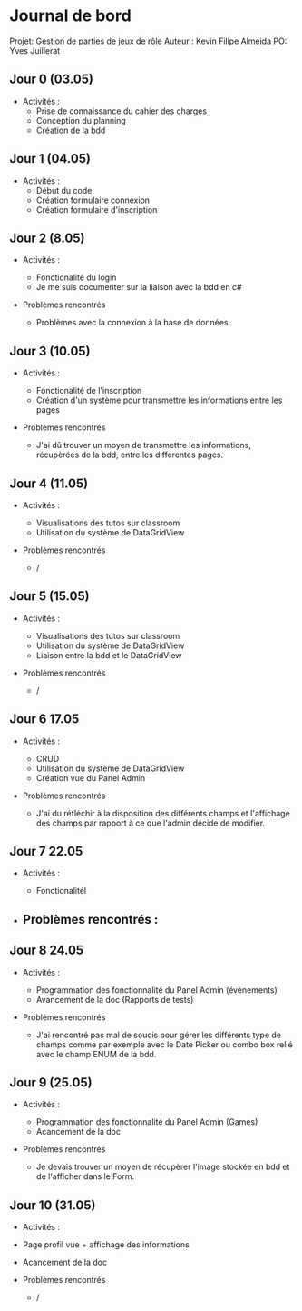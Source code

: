 # Journal de bord
Projet: Gestion de parties de jeux de rôle
Auteur : Kevin Filipe Almeida
PO: Yves Juillerat

## Jour 0 (03.05)

- Activités :
  - Prise de connaissance du cahier des charges
  - Conception du planning
  - Création de la bdd

## Jour 1 (04.05)

- Activités :
  - Début du code
  - Création formulaire connexion
  - Création formulaire d'inscription

## Jour 2 (8.05)

- Activités :
    - Fonctionalité du login 
    - Je me suis documenter sur la liaison avec la bdd en c#

- Problèmes rencontrés
  - Problèmes avec la connexion à la base de données.

## Jour 3 (10.05)

- Activités :
    - Fonctionalité de l'inscription
    - Création d'un système pour transmettre les informations entre les pages

- Problèmes rencontrés
  - J'ai dû trouver un moyen de transmettre les informations, récupèrées de la bdd, entre les différentes pages. 

## Jour 4 (11.05)

- Activités :
  - Visualisations des tutos sur classroom
  - Utilisation du système de DataGridView

- Problèmes rencontrés
  - /

## Jour 5 (15.05)

- Activités :
  - Visualisations des tutos sur classroom
  - Utilisation du système de DataGridView
  - Liaison entre la bdd et le DataGridView

- Problèmes rencontrés
  - /

## Jour 6 17.05

- Activités :
  - CRUD
  - Utilisation du système de DataGridView
  - Création vue du Panel Admin

- Problèmes rencontrés
  - J'ai du réfléchir à la disposition des différents champs et l'affichage des champs par rapport à ce que l'admin décide de modifier.

## Jour 7 22.05

- Activités :
  - Fonctionalitél 

- Problèmes rencontrés : 
  - 

## Jour 8 24.05

- Activités :
  - Programmation des fonctionnalité du Panel Admin (évènements)
  - Avancement de la doc (Rapports de tests)

- Problèmes rencontrés
  - J'ai rencontré pas mal de soucis pour gérer les différents type de champs comme par exemple avec le Date Picker ou combo box relié avec le champ ENUM de la bdd.

## Jour 9 (25.05)

- Activités :
  - Programmation des fonctionnalité du Panel Admin (Games)
  - Acancement de la doc

- Problèmes rencontrés
  - Je devais trouver un moyen de récupèrer l'image stockée en bdd et de l'afficher dans le Form.

 ## Jour 10 (31.05)

 - Activités :
  - Page profil vue + affichage des informations
  - Acancement de la doc

- Problèmes rencontrés
  - /
